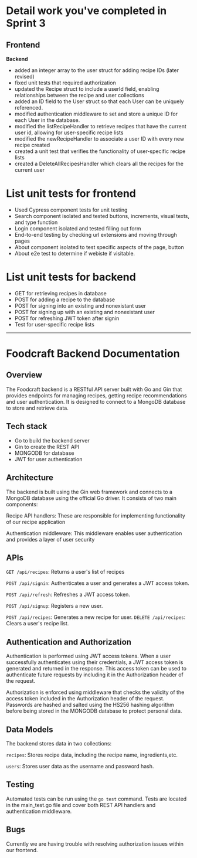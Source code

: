 
# Detail work you've completed in Sprint 3
**Frontend**
- 

**Backend**
- added an integer array to the user struct for adding recipe IDs (later revised)
- fixed unit tests that required authorization
- updated the Recipe struct to include a userId field, enabling relationships between the recipe and user collections
- added an ID field to the User struct so that each User can be uniquely referenced.
- modified authentication middleware to set and store a unique ID for each User in the database.
- modified the listRecipeHandler to retrieve recipes that have the current user id, allowing for user-specific recipe lists
- modified the newRecipeHandler to associate a user ID with every new recipe created
- created a unit test that verifies the functionality of user-specific recipe lists
- created a DeleteAllRecipesHandler which clears all the recipes for the current user
# List unit tests for frontend
- Used Cypress component tests for unit testing
- Search component isolated and tested buttons, increments, visual texts, and type function
- Login component isolated and tested filling out form
- End-to-end testing by checking url extensions and moving through pages
- About component isolated to test specific aspects of the page, button
- About e2e test to determine if webiste if visitable.

# List unit tests for backend
- GET for retrieving recipes in database
- POST for adding a recipe to the database
- POST for signing into an existing and nonexistant user
- POST for signing up with an existing and nonexistant user
- POST for refreshing JWT token after signin
- Test for user-specific recipe lists

------------

# Foodcraft Backend Documentation
## Overview
The Foodcraft backend is a RESTful API server built with Go and Gin that provides endpoints for managing recipes, getting recipe recommendations and user authentication. It is designed to connect to a MongoDB database to store and retrieve data.
## Tech stack
- Go to build the backend server
- Gin to create the REST API
- MONGODB for database
- JWT for user authentication

## Architecture
The backend is built using the Gin web framework and connects to a MongoDB database using the official Go driver. It consists of two main components:

Recipe API handlers: These are responsible for implementing functionality of our recipe application 

Authentication middleware: This middleware enables user authentication and provides a layer of user security
## APIs
`GET /api/recipes`: Returns a user's list of recipes

`POST /api/signin`: Authenticates a user and generates a JWT access token.

`POST /api/refresh`: Refreshes a JWT access token.

`POST /api/signup`: Registers a new user.

`POST /api/recipes`: Generates a new recipe for user.
`DELETE /api/recipes`: Clears a user's recipe list.
## Authentication and Authorization
Authentication is performed using JWT access tokens. When a user successfully authenticates using their credentials, a JWT access token is generated and returned in the response. This access token can be used to authenticate future requests by including it in the Authorization header of the request.

Authorization is enforced using middleware that checks the validity of the access token included in the Authorization header of the request. 
Passwords are hashed and salted using the HS256 hashing algorithm before being stored in the MONGODB database to protect personal data.
## Data Models
The backend stores data in two collections:

`recipes`: Stores recipe data, including the recipe name, ingredients,etc.

`users`: Stores user data as the username and password hash.
## Testing
Automated tests can be run using the `go test` command. Tests are located in the main_test.go file and cover both REST API handlers and authentication middleware.
## Bugs
Currently we are having trouble with resolving authorization issues within our frontend.
